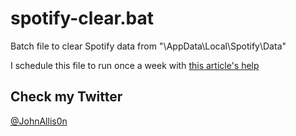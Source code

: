 # spotify-clear.bat
Batch file to clear Spotify data from "\AppData\Local\Spotify\Data\"

I schedule this file to run once a week with [this article's help](https://www.thewindowsclub.com/how-to-schedule-batch-file-run-automatically-windows-7)


## Check my Twitter

[@JohnAllis0n](https://twitter.com/JohnAllis0n)
